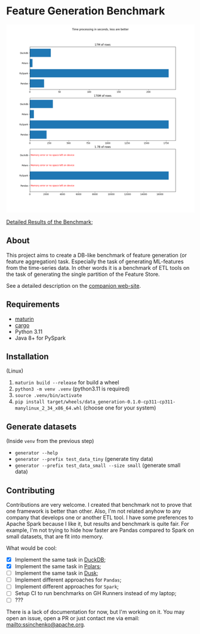 # Feature Generation Benchmark

![results](./docs/static/results_overview.png)

[Detailed Results of the Benchmark](https://semyonsinchenko.github.io/feature-generation-benchmark/benchmark_results/);

## About

This project aims to create a DB-like benchmark of feature generation (or feature aggregation) task. Especially the task of generating ML-features from the time-series data. In other words it is a benchmark of ETL tools on the task of generating the single partition of the Feature Store.

See a detailed description on the [companion web-site](https://semyonsinchenko.github.io/feature-generation-benchmark/).

## Requirements

- [maturin](https://github.com/PyO3/maturin)
- [cargo](https://github.com/rust-lang/cargo)
- Python 3.11
- Java 8+ for PySpark

## Installation

(Linux)

1. `maturin build --release` for build a wheel
2. `python3 -m venv .venv` (python3.11 is required)
3. `source .venv/bin/activate`
4. `pip install target/wheels/data_generation-0.1.0-cp311-cp311-manylinux_2_34_x86_64.whl` (choose one for your system)

## Generate datasets

(Inside `venv` from the previous step)

- `generator --help`
- `generator --prefix test_data_tiny` (generate tiny data)
- `generator --prefix test_data_small --size small` (generate small data)

## Contributing

Contributions are very welcome. I created that benchmark not to prove that one framework is better than other. Also, I'm not related anyhow to any company that develops one or another ETL tool. I have some preferences to Apache Spark because I like it, but results and benchmark is quite fair. For example, I'm not trying to hide how faster are Pandas compared to Spark on small datasets, that are fit into memory.

What would be cool:

- [x] Implement the same task in [DuckDB](https://duckdb.org/);
- [x] Implement the same task in [Polars](https://pola.rs/);
- [ ] Implement the same task in [Dusk](https://www.dask.org/);
- [ ] Implement different approaches for `Pandas`;
- [ ] Implement different approaches for `Spark`;
- [ ] Setup CI to run benchmarks on GH Runners instead of my laptop;
- [ ] ???

There is a lack of documentation for now, but I'm working on it. You may open an issue, open a PR or just contact me via email: [mailto:ssinchenko@apache.org](mailto:ssinchenko@apache.org).

